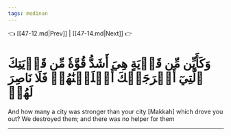 ```yaml
---
tags: medinan
---
```


👈 [[47-12.md|Prev]] | [[47-14.md|Next]] 👉

# وَكَأَيِّن مِّن قَرۡيَةٍ هِيَ أَشَدُّ قُوَّةٗ مِّن قَرۡيَتِكَ ٱلَّتِيٓ أَخۡرَجَتۡكَ أَهۡلَكۡنَٰهُمۡ فَلَا نَاصِرَ لَهُمۡ

And how many a city was stronger than your city [Makkah] which drove you out? We destroyed them; and there was no helper for them

---

